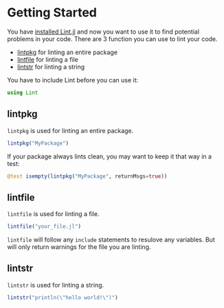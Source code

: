 # Getting Started

You have [installed Lint.jl](../#installation) and now you want to use it to find potential problems in your code. There are 3 function you can use to lint your code.

* [lintpkg](#lintpkg) for linting an entire package
* [lintfile](#lintfile) for linting a file
* [lintstr](#lintstr) for linting a string

You have to include Lint before you can use it:
```julia
using Lint
```


## lintpkg

`lintpkg` is used for linting an entire package.
```julia
lintpkg("MyPackage")
```

If your package always lints clean, you may want to keep it that way in a test:
```julia
@test isempty(lintpkg("MyPackage", returnMsgs=true))
```


## lintfile

`lintfile` is used for linting a file.
```julia
lintfile("your_file.jl")
```

`lintfile` will follow any `include` statements to resulove any variables. But will only return warnings for the file you are linting.


## lintstr

`lintstr` is used for linting a string.
```julia
lintstr("println(\"hello world!\")")
```
